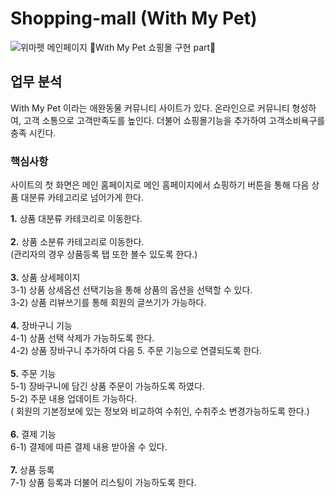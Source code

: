 #  Shopping-mall (With My Pet)
![위마펫 메인페이지](https://user-images.githubusercontent.com/75344406/112977326-e0eeda00-9190-11eb-934d-fce64a6352aa.jpg)
🛒With My Pet 쇼핑몰 구현 part🛒


## 업무 분석

With My Pet 이라는 애완동물 커뮤니티 사이트가 있다.
온라인으로 커뮤니티 형성하여, 고객 소통으로 고객만족도를 높인다.
더불어 쇼핑몰기능을 추가하여 고객소비욕구를 충족 시킨다.

### 핵심사항 

사이트의 첫 화면은 메인 홈페이지로 메인 홈페이지에서 
쇼핑하기 버튼을 통해 다음 상품 대분류 카테고리로 넘어가게 한다.

<b>1.</b> 상품 대분류 카테코리로 이동한다.</br></br>
<b>2.</b> 상품 소분류 카테고리로 이동한다.</br>
(관리자의 경우 상품등록 탭 또한 볼수 있도록 한다.) </br></br>
<b>3.</b> 상품 상세페이지</br>
3-1) 상품 상세옵션 선택기능을 통해 상품의 옵션을 선택할 수 있다.</br>
3-2) 상품 리뷰쓰기를 통해 회원의 글쓰기가 가능하다.</br></br>
<b>4.</b> 장바구니 기능</br>
4-1) 상품 선택 삭제가 가능하도록 한다.</br>
4-2) 상품 장바구니 추가하여 다음 5. 주문 기능으로 연결되도록 한다.</br></br>
<b>5.</b> 주문 기능</br>
5-1) 장바구니에 담긴 상품 주문이 가능하도록 하였다.</br>
5-2) 주문 내용 업데이트 가능하다. </br>
( 회원의 기본정보에 있는 정보와 비교하여 수취인, 수취주소 변경가능하도록 한다.) </br></br>
<b>6.</b> 결제 기능 </br>
6-1) 결제에 따른 결제 내용 받아올 수 있다.</br></br>
<b>7.</b> 상품 등록</br>
7-1) 상품 등록과 더불어 리스팅이 가능하도록 한다.</br></br>
 
